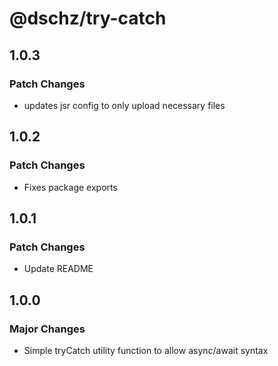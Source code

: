 # @dschz/try-catch

## 1.0.3

### Patch Changes

- updates jsr config to only upload necessary files

## 1.0.2

### Patch Changes

- Fixes package exports

## 1.0.1

### Patch Changes

- Update README

## 1.0.0

### Major Changes

- Simple tryCatch utility function to allow async/await syntax
